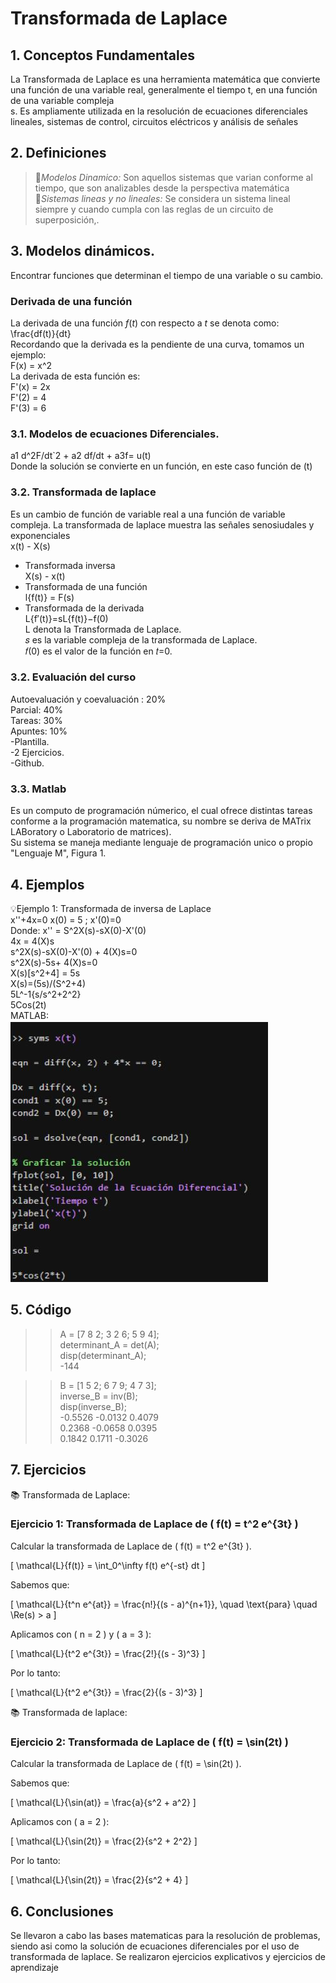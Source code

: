 # Transformada de Laplace
## 1. Conceptos Fundamentales  
La Transformada de Laplace es una herramienta matemática que convierte una función de una variable real, generalmente el tiempo 
t, en una función de una variable compleja  
s. Es ampliamente utilizada en la resolución de ecuaciones diferenciales lineales, sistemas de control, circuitos eléctricos y análisis de señales  

## 2. Definiciones   
>🔑*Modelos Dinamico:* Son aquellos sistemas que varian conforme al tiempo, que son analizables desde la perspectiva matemática  
>🔑*Sistemas lineas y no lineales:* Se considera un sistema lineal siempre y cuando cumpla con las reglas de un circuito de superposición,.  

## 3. Modelos dinámicos.
Encontrar funciones que determinan el tiempo de una variable o su cambio.
### Derivada de una función

La derivada de una función $f(t)$ con respecto a $t$ se denota como:  
\frac{df(t)}{dt}  
Recordando que la derivada es la pendiente de una curva, tomamos un ejemplo:  
F(x) = x^2  
La derivada de esta función es:  
F'(x) = 2x  
F'(2) = 4  
F'(3) = 6  
### 3.1. Modelos de ecuaciones Diferenciales.  
a1 d^2F/dt`2 + a2 df/dt + a3f= u(t)  
Donde la solución se convierte en un función, en este caso función de (t)  
### 3.2. Transformada de laplace
Es un cambio de función de variable real a una función de variable compleja. La transformada de laplace muestra las señales 
senosiudales y exponenciales  
x(t) - X(s)  
- Transformada inversa  
X(s) - x(t)  
- Transformada de una función   
l{f(t)} = F(s)  
- Transformada de la derivada  
L{f′(t)}=sL{f(t)}−f(0)  
L denota la Transformada de Laplace.  
𝑠 es la variable compleja de la transformada de Laplace.  
𝑓(0) es el valor de la función en 𝑡=0.  
### 3.2. Evaluación del curso
Autoevaluación y coevaluación : 20%  
Parcial: 40%  
Tareas: 30%  
Apuntes: 10%  
  -Plantilla.  
  -2 Ejercicios.  
  -Github.  
### 3.3. Matlab
Es un computo de programación númerico, el cual ofrece distintas tareas conforme a la programación matematica, su nombre se deriva de MATrix LABoratory o Laboratorio de matrices).  
Su sistema se maneja mediante lenguaje de programación unico o propio "Lenguaje M",
Figura 1.
## 4. Ejemplos
💡Ejemplo 1: Transformada de inversa de Laplace  
x''+4x=0            x(0) = 5 ; x'(0)=0  
Donde: x'' = S^2X(s)-sX(0)-X'(0)  
       4x  = 4(X)s  
s^2X(s)-sX(0)-X'(0) + 4(X)s=0  
s^2X(s)-5s+ 4(X)s=0  
X(s)[s^2+4] = 5s  
X(s)=(5s)/(S^2+4)  
5L^-1{s/s^2+2^2}  
5Cos(2t)  
MATLAB:  
![MATLAB](images/plantilla/Clase2(1).JPG)



## 5. Código
>> A = [7 8 2; 3 2 6; 5 9 4];  
>> determinant_A = det(A);  
>> disp(determinant_A);  
  -144  

>> B = [1 5 2; 6 7 9; 4 7 3];  
>> inverse_B = inv(B);  
>> disp(inverse_B);  
   -0.5526   -0.0132    0.4079  
    0.2368   -0.0658    0.0395  
    0.1842    0.1711   -0.3026  

## 7. Ejercicios
📚 Transformada de Laplace:  
### Ejercicio 1: Transformada de Laplace de \( f(t) = t^2 e^{3t} \)

Calcular la transformada de Laplace de \( f(t) = t^2 e^{3t} \).

\[
\mathcal{L}\{f(t)\} = \int_0^\infty f(t) e^{-st} dt
\]

Sabemos que:

\[
\mathcal{L}\{t^n e^{at}\} = \frac{n!}{(s - a)^{n+1}}, \quad \text{para} \quad \Re(s) > a
\]

Aplicamos con \( n = 2 \) y \( a = 3 \):

\[
\mathcal{L}\{t^2 e^{3t}\} = \frac{2!}{(s - 3)^3}
\]

Por lo tanto:

\[
\mathcal{L}\{t^2 e^{3t}\} = \frac{2}{(s - 3)^3}
\]

📚 Transformada de laplace:  
### Ejercicio 2: Transformada de Laplace de \( f(t) = \sin(2t) \)

Calcular la transformada de Laplace de \( f(t) = \sin(2t) \).

Sabemos que:

\[
\mathcal{L}\{\sin(at)\} = \frac{a}{s^2 + a^2}
\]

Aplicamos con \( a = 2 \):

\[
\mathcal{L}\{\sin(2t)\} = \frac{2}{s^2 + 2^2}
\]

Por lo tanto:

\[
\mathcal{L}\{\sin(2t)\} = \frac{2}{s^2 + 4}
\]


## 6. Conclusiones
Se llevaron a cabo las bases matematicas para la resolución de problemas, siendo asi como la solución de ecuaciones diferenciales por el uso de transformada de laplace. Se realizaron ejercicios explicativos y ejercicios de aprendizaje
